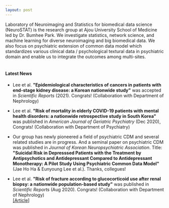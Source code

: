 ```yaml
---
layout: post
---
```

Laboratory of Neuroimaging and Statistics for biomedical data science (NeuroSTAT) is the research group at Ajou University School of Medicine led by Dr. Bumhee Park. We investigate statistics, network science, and machine learning for diverse neuroimaging and big biomedical data. We also focus on psychiatric extension of common data model which standardizes various clinical data / psychological textural data in psychiatric domain and enable us to integrate the outcomes among multi-sites.<br>
<br>

#### Latest News

* Lee et al. **"Epidemiological characteristics of cancers in patients with end-stage kidney disease: a Korean nationwide study"** was accepted in _Scientific Reports_ (2021). Congrats! (Collaboration with Department of Nephrology)<br> 

* Lee et al. **"Risk of mortality in elderly COVID-19 patients with mental health disorders: a nationwide retrospective study in South Korea"** was published in _American Journal of Geriatric Psychiatry_ (Dec 2020), Congrats! (Collaboration with Department of Psychiatry)<br> 

* Our group has newly pioneered a field of psychiatric CDM and several related studies are in progress. And a seminal paper on psychiatric CDM was published in _Journal of Korean Neuropsychiatric Association_. Title: **"Suicidal Risk in Depresssed Patients with the Treatment by Antipsychotics and Antidepressant Compared to Antidepressant Monotherapy: A Pilot Study Using Psychiatric Common Data Model"** (Jae Ho Ha & Eunyoung Lee et al.). Thanks, collegues!  <br> 

* Lee et al. **"Risk of fracture according to glucocorticoid use after renal biopsy: a nationwide population-based study"** was published in _Scientific Reports_ (Aug 2020). Congrats! (Collaboration with Department of Nephrology) <br>
[\[Article](https://www.nature.com/articles/s41598-020-70935-w)]

